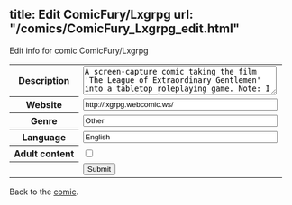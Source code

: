 title: Edit ComicFury/Lxgrpg
url: "/comics/ComicFury_Lxgrpg_edit.html"
---
Edit info for comic ComicFury/Lxgrpg

<form name="comic" action="http://gaepostmail.appspot.com/comic/" method="post">
<table class="comicinfo">
<tr>
<th>Description</th><td><textarea name="description" cols="40" rows="3">A screen-capture comic taking the film 'The League of Extraordinary Gentlemen' into a tabletop roleplaying game. Note: I don't actually play tabletop RPG's, so most of what comes up in the strips are things I learned from other similar webcomics and certain RPG video games.</textarea></td>
</tr>
<tr>
<th>Website</th><td><input type="text" name="url" value="http://lxgrpg.webcomic.ws/" size="40"/></td>
</tr>
<tr>
<th>Genre</th><td><input type="text" name="genre" value="Other" size="40"/></td>
</tr>
<tr>
<th>Language</th><td><input type="text" name="language" value="English" size="40"/></td>
</tr>
<tr>
<th>Adult content</th><td><input type="checkbox" name="adult" value="adult" /></td>
</tr>
<tr>
<th></th><td>
<input type="hidden" name="comic" value="ComicFury_Lxgrpg" />
<input type="submit" name="submit" value="Submit" />
</td>
</tr>
</table>
</form>

Back to the [comic](ComicFury_Lxgrpg.html).
